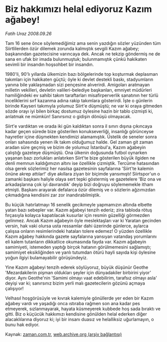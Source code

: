 # Biz hakkımızı helal ediyoruz Kazım ağabey!

*Fatih Uraz 2008.09.26*

<tr><td class="metin" colspan="2" style="padding-top: 20px; padding-left: 5px; padding-right: 10px;">Tam 16 sene önce söylemediğimiz ama senin yazdığın sözler yüzünden tüm Siirtlilerden özür dilemek zorunda kalmıştık sevgili Kazım ağabey; başkanından gazetecisine varıncaya dek. Ancak ne tekzip göndermiş ne de sana en ufak bir imada bulunmuştuk; bulunmamıştık çünkü hakikaten sevimli bir insandın hoşsohbet bir insandın.</td></tr><tr><td class="metin" colspan="2" style="padding-top: 20px; padding-left: 5px; padding-right: 10px;"><p>1980'li, 90'lı yıllarda ülkemizin bazı bölgelerinde top koşturmak deplasman takımları için hakikaten güçtü; öyle ki devlet destekli baskı, stadyumların yanına bile yaklaşmadan sizi pençesine alıverirdi. Amigoları aratmayan milletin vekilleri, devletin valileri-belediye başkanları, emniyet müdürleri hamiliğindeki ev sahibi takım taraftarları misafirperverlik sanatının her türlü inceliklerini sırf kazanma adına rakip takımlara gösterirdi. İşte o günlerin birinde Kayseri takımıyla yolumuz Siirt'e düşmüştü; ne var ki oraya gitmeden sözde orayı iyi bilen birkaç dostumuz öylesine hazin bir tablo çizmişti ki, anlatmak ne mümkün! Sanırsınız o gidişin dönüşü olmayacak.
<p> Siirt'e vardıktan ve orada iki gün kaldıktan sonra il sınırı dışına çıkıncaya kadar geçen sürede bize gösterilen konukseverliği, insanlığı görünceyse hayretler içine düşmekten kendimizi alamamıştık. Üstelik de seneler sonra onları sahasında yenen ilk takım olduğumuz halde. Gel zaman git zaman aradan süre geçmiş ve bizim de yolumuz İstanbul'a, Kazım ağabeyin çalıştığı gazeteye düşmüştü. Ona ülkenin doğusunda futbol oynarken yaşanan bazı zorlukları anlatırken Siirt'te bize gösterilen büyük ilgiden ne denli memnun kaldığımızın altını ise özellikle çizmiştik. Tercüme hatasından olsa gerek sözlerimiz her nasılsa gazetesinin sayfalarına 'Siirt'te kalemin önüne akrep attılar!' diye akıllara ziyan bir biçimde yansımıştı! Siirtspor'un o zamanki başkanı haliyle olaya sert tepki göstermiş ve gazetelere 'Biz ona ve arkadaşlarına çok iyi davrandık' deyip bizi doğruyu söylememekle itham etmişti. Başkanı arayarak defalarca özür dilemiş ve o sözlerin ağzımızdan çıkmadığına kendisini zar zor inandırabilmiştik. 
<p> Bu küçük hatırlatmayı 16 senelik gecikmeyle yapmamızın altında elbette yatan bazı sebepler var. Kazım ağabeyi tenzih ederiz; zira tabloda rötuş fırçasıyla kolayca kapatılacak kusurlar için resmin güzelliği görmezden gelinmez. Ancak Kazım ağabeyin öyle meslektaşları var ki Yaratan gecinden versin, hak vaki olursa usta ressamlar dahi üzerinde günlerce, aylarca çalışsa onların resimlerindeki hataları tolere edemez! O yüzden özellikle Kazım ağabey hakkında gazete sayfalarına yansıyan vatandaş yorumlarını eli kalem tutanların dikkatlice okumasında fayda var. Kazım ağabeyin samimiyeti, istemeden yaptığı birçok hatanın görülmemesini sağlamıştı; samimiyet eksikliğinden ve yanlı tutumdan ötürü hayli sayıda kişi öylesine yoğun ilgiyi bulamayabilir görüşündeyiz.
<p> Yine Kazım ağabeyi tenzih ederek söylüyoruz, büyük düşünür Geothe 'Mezardakilerin pişman oldukları şeyler için dünyadakiler birbirini yiyor' diyor. Aynı Geothe'nin 'Samimi olmayı vaat edebilirim, tarafsız olmayı asla' deyişi var ki; sanırsınız bizim yerli malı gazetecilerin gözünü açmaya çalışıyor! 
<p> Velhasıl hoşgörüsüyle ve kıvrak kalemiyle gönüllerde yer eden bir Kazım ağabey vardı ve yaşadığı onca ıstıraba rağmen son ana kadar pes etmeyerek, sızlanmayarak, hayata küsmeyerek kubbede hoş sada bıraktı ve gitti. Biz o küçücük hakkımızı kendisine gönülden helal ederken diğer alacaklılarına diyoruz ki; iyi bir insanı duasız ve helalliksiz uğurlamayın, o bunu hak ediyor. <br/></p></p></p></p></p></td></tr>

Kaynak: [zaman.com.tr](http://zaman.com.tr/yazar.do?yazino=742814), [web.archive.org (arşiv bağlantısı)](http://web.archive.org/web/20081019012701/http://www.zaman.com.tr:80/yazar.do?yazino=742814)
